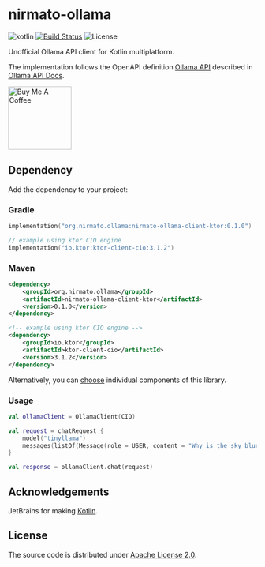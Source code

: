 # nirmato-ollama

![![kotlin](https://kotlinlang.org/)](https://img.shields.io/badge/kotlin--multiplatform-2.1.21-blue.svg?logo=kotlin)
[![Build Status](https://github.com/nirmato/nirmato-ollama/actions/workflows/ci-main.yml/badge.svg?branch=main)](https://github.com/nirmato/nirmato-ollama/actions/workflows/ci-main.yml)
![![License](https://github.com/nirmato/nirmato-ollama/blob/main/LICENSE.md)](https://img.shields.io/github/license/nirmato/nirmato-ollama)

Unofficial Ollama API client for Kotlin multiplatform.

The implementation follows the OpenAPI definition [Ollama API](oas/ollama-openapi.yaml) described in [Ollama API Docs](https://github.com/ollama/ollama/blob/main/docs/api.md).

<a href="https://www.buymeacoffee.com/kkadete" target="_blank">
    <img src="https://cdn.buymeacoffee.com/buttons/v2/arial-yellow.png" alt="Buy Me A Coffee" style="width: 128px;" >
</a>

## Dependency

Add the dependency to your project:

### Gradle

```kotlin
implementation("org.nirmato.ollama:nirmato-ollama-client-ktor:0.1.0")

// example using ktor CIO engine
implementation("io.ktor:ktor-client-cio:3.1.2")
```

### Maven

```xml
<dependency>
    <groupId>org.nirmato.ollama</groupId>
    <artifactId>nirmato-ollama-client-ktor</artifactId>
    <version>0.1.0</version>
</dependency>

<!-- example using ktor CIO engine -->
<dependency>
    <groupId>io.ktor</groupId>
    <artifactId>ktor-client-cio</artifactId>
    <version>3.1.2</version>
</dependency>
```

Alternatively, you can [choose](publishing/bom/README.md) individual components of this library.

### Usage

```kotlin
val ollamaClient = OllamaClient(CIO)

val request = chatRequest {
    model("tinyllama")
    messages(listOf(Message(role = USER, content = "Why is the sky blue?")))
}

val response = ollamaClient.chat(request)
```

## Acknowledgements

JetBrains for making [Kotlin](https://kotlinlang.org).

## License

The source code is distributed under [Apache License 2.0](LICENSE.md).

